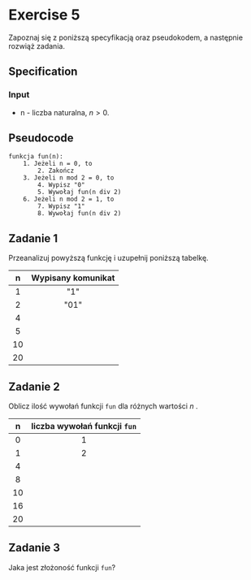 # Exercise 5

Zapoznaj się z poniższą specyfikacją oraz pseudokodem, a następnie rozwiąż zadania.

## Specification

### Input

* n - liczba naturalna, $n>0$. 

## Pseudocode

```
funkcja fun(n):
    1. Jeżeli n = 0, to
        2. Zakończ
    3. Jeżeli n mod 2 = 0, to
        4. Wypisz "0"
        5. Wywołaj fun(n div 2)
    6. Jeżeli n mod 2 = 1, to
        7. Wypisz "1"
        8. Wywołaj fun(n div 2)
```

## Zadanie 1

Przeanalizuj powyższą funkcję i uzupełnij poniższą tabelkę.

|  n  | Wypisany komunikat |
| :-: | :----------------: |
|  1  |         "1"        |
|  2  |        "01"        |
|  4  |                    |
|  5  |                    |
|  10 |                    |
|  20 |                    |

## Zadanie 2

Oblicz ilość wywołań funkcji `fun` dla różnych wartości $n$ .

|  n  | liczba wywołań funkcji `fun` |
| :-: | :--------------------------: |
|  0  |               1              |
|  1  |               2              |
|  4  |                              |
|  8  |                              |
|  10 |                              |
|  16 |                              |
|  20 |                              |

## Zadanie 3

Jaka jest złożoność funkcji `fun`?
